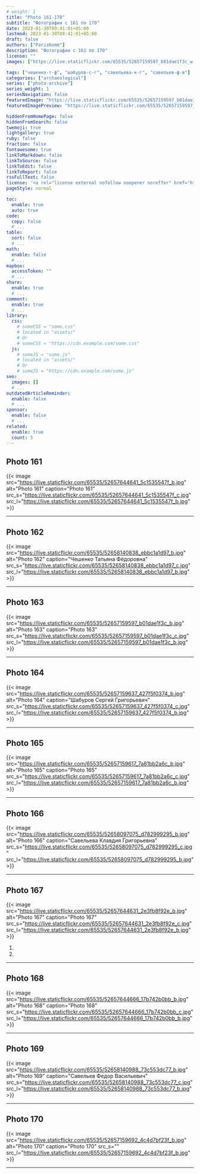 ```yaml
---
# weight: 1
title: "Photo 161-170"
subtitle: "Фотографии с 161 по 170"
date: 2023-01-30T09:41:01+05:00
lastmod: 2023-01-30T09:41:01+05:00
draft: false
authors: ["ParisKomm"]
description: "Фотографии с 161 по 170"
license: ""
images: ["https://live.staticflickr.com/65535/52657159597_b01dae1f3c_w.jpg"] # изображения страниц для Open Graph и Twitter Cards.

tags: ["чешенко-т-ф", "шабуров-с-г", "савельева-к-г", "савельев-ф-в"]
categories: ["archaeological"]
series: ["photo-archive"]
series_weight: 1
seriesNavigation: false
featuredImage: "https://live.staticflickr.com/65535/52657159597_b01dae1f3c_b.jpg" # главное изображение для содержимого.
featuredImagePreview: "https://live.staticflickr.com/65535/52657159597_b01dae1f3c_b.jpg" # изображение для главной страницы.

hiddenFromHomePage: false
hiddenFromSearch: false
twemoji: true
lightgallery: true
ruby: false
fraction: false
fontawesome: true
linkToMarkdown: false
linkToSource: false
linkToEdit: false
linkToReport: false
rssFullText: false
license: '<a rel="license external nofollow noopener noreffer" href="https://creativecommons.org/licenses/by-nc-nd/4.0/" target="_blank">CC BY-NC-ND 4.0</a>'
pageStyle: normal

toc:
  enable: true
  auto: true
code:
  copy: false
  # ...
table:
  sort: false
  # ...
math:
  enable: false
  # ...
mapbox:
  accessToken: ""
  # ...
share:
  enable: true
  # ...
comment:
  enable: true
  # ...
library:
  css:
    # someCSS = "some.css"
    # located in "assets/"
    # Or
    # someCSS = "https://cdn.example.com/some.css"
  js:
    # someJS = "some.js"
    # located in "assets/"
    # Or
    # someJS = "https://cdn.example.com/some.js"
seo:
  images: []
  # ...
outdatedArticleReminder:
  enable: false
  # ...
sponsor:
  enable: false
  # ...
related:
  enable: true
  count: 5
---
```


<!--more-->

## Photo 161

{{< image src="https://live.staticflickr.com/65535/52657644641_5c1535547f_b.jpg" alt="Photo 161" caption="Photo 161" src_s="https://live.staticflickr.com/65535/52657644641_5c1535547f_c.jpg" src_l="https://live.staticflickr.com/65535/52657644641_5c1535547f_b.jpg" >}}

***

## Photo 162

{{< image src="https://live.staticflickr.com/65535/52658140838_ebbc1a1d97_b.jpg" alt="Photo 162" caption="Чешенко Татьяна Фёдоровна" src_s="https://live.staticflickr.com/65535/52658140838_ebbc1a1d97_c.jpg" src_l="https://live.staticflickr.com/65535/52658140838_ebbc1a1d97_b.jpg" >}}

***

## Photo 163

{{< image src="https://live.staticflickr.com/65535/52657159597_b01dae1f3c_b.jpg" alt="Photo 163" caption="Photo 163" src_s="https://live.staticflickr.com/65535/52657159597_b01dae1f3c_c.jpg" src_l="https://live.staticflickr.com/65535/52657159597_b01dae1f3c_b.jpg" >}}

***

## Photo 164

{{< image src="https://live.staticflickr.com/65535/52657159637_427f5f0374_b.jpg" alt="Photo 164" caption="Шабуров Сергей Григорьевич" src_s="https://live.staticflickr.com/65535/52657159637_427f5f0374_c.jpg" src_l="https://live.staticflickr.com/65535/52657159637_427f5f0374_b.jpg" >}}

***

## Photo 165

{{< image src="https://live.staticflickr.com/65535/52657159617_7a81bb2a6c_b.jpg" alt="Photo 165" caption="Photo 165" src_s="https://live.staticflickr.com/65535/52657159617_7a81bb2a6c_c.jpg" src_l="https://live.staticflickr.com/65535/52657159617_7a81bb2a6c_b.jpg" >}}

***

## Photo 166

{{< image src="https://live.staticflickr.com/65535/52658097075_d782999295_b.jpg" alt="Photo 166" caption="Савельева Клавдия Григорьевна" src_s="https://live.staticflickr.com/65535/52658097075_d782999295_c.jpg" src_l="https://live.staticflickr.com/65535/52658097075_d782999295_b.jpg" >}}

***

## Photo 167

{{< image src="https://live.staticflickr.com/65535/52657644631_2e3fb8f92e_b.jpg" alt="Photo 167" caption="Photo 167" src_s="https://live.staticflickr.com/65535/52657644631_2e3fb8f92e_c.jpg" src_l="https://live.staticflickr.com/65535/52657644631_2e3fb8f92e_b.jpg" >}}

1.
2.

***

## Photo 168

{{< image src="https://live.staticflickr.com/65535/52657644666_17b742b0bb_b.jpg" alt="Photo 168" caption="Photo 168" src_s="https://live.staticflickr.com/65535/52657644666_17b742b0bb_c.jpg" src_l="https://live.staticflickr.com/65535/52657644666_17b742b0bb_b.jpg" >}}

***

## Photo 169

{{< image src="https://live.staticflickr.com/65535/52658140988_73c553dc77_b.jpg" alt="Photo 169" caption="Савельев Федор Васильевич" src_s="https://live.staticflickr.com/65535/52658140988_73c553dc77_c.jpg" src_l="https://live.staticflickr.com/65535/52658140988_73c553dc77_b.jpg" >}}

***

## Photo 170

{{< image src="https://live.staticflickr.com/65535/52657159692_4c4d7bf23f_b.jpg" alt="Photo 170" caption="Photo 170" src_s="" src_l="https://live.staticflickr.com/65535/52657159692_4c4d7bf23f_b.jpg" >}}

***
